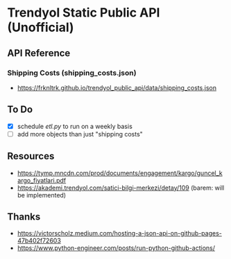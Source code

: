 # Trendyol Static Public API (Unofficial)

## API Reference

### Shipping Costs (shipping_costs.json)

- <https://frknltrk.github.io/trendyol_public_api/data/shipping_costs.json>

## To Do

- [x] schedule _etl.py_ to run on a weekly basis
- [ ] add more objects than just "shipping costs"

## Resources

- <https://tymp.mncdn.com/prod/documents/engagement/kargo/guncel_kargo_fiyatlari.pdf>
- <https://akademi.trendyol.com/satici-bilgi-merkezi/detay/109> (barem: will be implemented)

## Thanks

- <https://victorscholz.medium.com/hosting-a-json-api-on-github-pages-47b402f72603>
- <https://www.python-engineer.com/posts/run-python-github-actions/>
